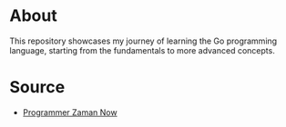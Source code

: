 # About
This repository showcases my journey of learning the Go programming language, starting from the fundamentals to more advanced concepts.

# Source
- [Programmer Zaman Now](https://www.youtube.com/@ProgrammerZamanNow)


